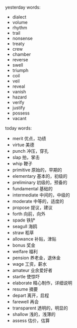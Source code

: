 yesterday words:
- dialect
- volume
- rhythm
- trail
- nonsense
- treaty
- crew
- chamber
- reverse
- swell
- triumph
- coil
- veil
- reveal
- vanish
- hazard
- verify
- justify
- possess
- vacant

today words:
- merit  优点，功绩
- virtue  美德
- punch   冲压，穿孔
- slap   拍，掌击
- whip  鞭子
- primitive  原始的，早期的
- elementary   基本的，初级的
- preliminary   初级的，预备的
- fundamental  基础的
- intermediate 中间的，中级的
- moderate  中等的，适度的
- propose  提议，建议
- forth  向前，向外
- spade  铁铲
- seagull 海鸥
- straw  稻草
- allowance  补贴，津贴
- bonus  奖金
- welfare  福利
- pension  养老金，退休金
- wage  工资，薪水
- amateur  业余爱好者
- startle  使惊吓
- elaborate  精心制作，详细说明
- resume  摘要
- depart 离开，启程
- farewell  再会
- transparent  透明的，明显的
- shallow 浅的，浅薄的
- assess  估价，估算